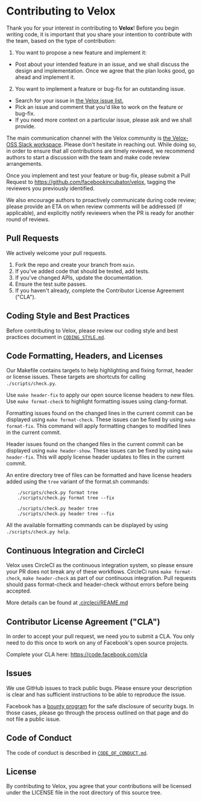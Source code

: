 # Contributing to Velox

Thank you for your interest in contributing to **Velox**! Before you begin
writing code, it is important that you share your intention to contribute with
the team, based on the type of contribution:

1. You want to propose a new feature and implement it:
  * Post about your intended feature in an issue, and we shall discuss the
    design and implementation. Once we agree that the plan looks good, go ahead
    and implement it.
2. You want to implement a feature or bug-fix for an outstanding issue.
  * Search for your issue in [the Velox issue list.](https://github.com/facebookincubator/velox/issues)
  * Pick an issue and comment that you'd like to work on the feature or
    bug-fix.
  * If you need more context on a particular issue, please ask and we shall
    provide.

The main communication channel with the Velox community is [the Velox-OSS Slack
workspace](http://velox-oss.slack.com). Please don't hesitate in reaching out.
While doing so, in order to ensure that all contributions are timely reviewed,
we recommend authors to start a discussion with the team and make code review
arrangements.

Once you implement and test your feature or bug-fix, please submit a Pull
Request to <https://github.com/facebookincubator/velox>, tagging the reviewers
you previously identified.

We also encourage authors to proactively communicate during code review; please
provide an ETA on when review comments will be addressed (if applicable), and
explicitly notify reviewers when the PR is ready for another round of reviews.

## Pull Requests

We actively welcome your pull requests.

1. Fork the repo and create your branch from `main`.
2. If you've added code that should be tested, add tests.
3. If you've changed APIs, update the documentation.
4. Ensure the test suite passes.
5. If you haven't already, complete the Contributor License Agreement ("CLA").

## Coding Style and Best Practices

Before contributing to Velox, please review our coding style and best practices
document in [`CODING_STYLE.md`](CODING_STYLE.md).

## Code Formatting, Headers, and Licenses

Our Makefile contains targets to help highlighting and fixing format, header or
license issues. These targets are shortcuts for calling `./scripts/check.py`.

Use `make header-fix` to apply our open source license headers to new files.
Use `make format-check` to highlight formatting issues using clang-format.

Formatting issues found on the changed lines in the current commit can be
displayed using `make format-check`.  These issues can be fixed by using `make
format-fix`. This command will apply formatting changes to modified lines in
the current commit.

Header issues found on the changed files in the current commit can be displayed
using `make header-show`. These issues can be fixed by using `make header-fix`.
This will apply license header updates to files in the current commit.

An entire directory tree of files can be formatted and have license headers
added using the `tree` variant of the format.sh commands:
```
    ./scripts/check.py format tree
    ./scripts/check.py format tree --fix

    ./scripts/check.py header tree
    ./scripts/check.py header tree --fix
```

All the available formatting commands can be displayed by using
`./scripts/check.py help`.

## Continuous Integration and CircleCI

Velox uses CircleCI as the continuous integration system, so please ensure your
PR does not break any of these workflows. CircleCi runs `make format-check`,
`make header-check` as part of our continuous integration. Pull requests should
pass format-check and header-check without errors before being accepted.

More details can be found at [.circleci/REAME.md](.circleci)

## Contributor License Agreement ("CLA")

In order to accept your pull request, we need you to submit a CLA. You only need
to do this once to work on any of Facebook's open source projects.

Complete your CLA here: <https://code.facebook.com/cla>

## Issues

We use GitHub issues to track public bugs. Please ensure your description is
clear and has sufficient instructions to be able to reproduce the issue.

Facebook has a [bounty program](https://www.facebook.com/whitehat/) for the safe
disclosure of security bugs. In those cases, please go through the process
outlined on that page and do not file a public issue.

## Code of Conduct

The code of conduct is described in [`CODE_OF_CONDUCT.md`](CODE_OF_CONDUCT.md).

## License

By contributing to Velox, you agree that your contributions will be licensed
under the LICENSE file in the root directory of this source tree.
